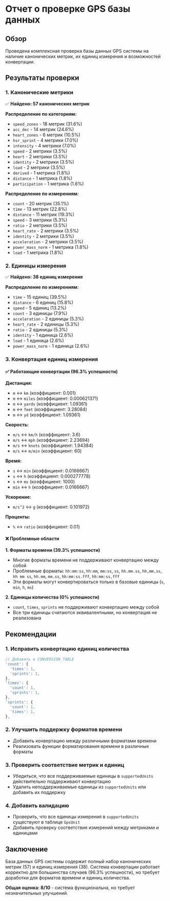 # Отчет о проверке GPS базы данных

## Обзор

Проведена комплексная проверка базы данных GPS системы на наличие канонических метрик, их единиц измерения и возможностей конвертации.

## Результаты проверки

### 1. Канонические метрики

✅ **Найдено: 57 канонических метрик**

**Распределение по категориям:**
- `speed_zones` - 18 метрик (31.6%)
- `acc_dec` - 14 метрик (24.6%)
- `heart_zones` - 6 метрик (10.5%)
- `hsr_sprint` - 4 метрики (7.0%)
- `intensity` - 4 метрики (7.0%)
- `speed` - 2 метрики (3.5%)
- `heart` - 2 метрики (3.5%)
- `identity` - 2 метрики (3.5%)
- `load` - 2 метрики (3.5%)
- `derived` - 1 метрика (1.8%)
- `distance` - 1 метрика (1.8%)
- `participation` - 1 метрика (1.8%)

**Распределение по измерениям:**
- `count` - 20 метрик (35.1%)
- `time` - 13 метрик (22.8%)
- `distance` - 11 метрик (19.3%)
- `speed` - 3 метрики (5.3%)
- `ratio` - 2 метрики (3.5%)
- `heart_rate` - 2 метрики (3.5%)
- `identity` - 2 метрики (3.5%)
- `acceleration` - 2 метрики (3.5%)
- `power_mass_norm` - 1 метрика (1.8%)
- `load` - 1 метрика (1.8%)

### 2. Единицы измерения

✅ **Найдено: 38 единиц измерения**

**Распределение по измерениям:**
- `time` - 15 единиц (39.5%)
- `distance` - 6 единиц (15.8%)
- `speed` - 5 единиц (13.2%)
- `count` - 3 единицы (7.9%)
- `acceleration` - 2 единицы (5.3%)
- `heart_rate` - 2 единицы (5.3%)
- `ratio` - 2 единицы (5.3%)
- `identity` - 1 единица (2.6%)
- `load` - 1 единица (2.6%)
- `power_mass_norm` - 1 единица (2.6%)

### 3. Конвертация единиц измерения

#### ✅ Работающие конвертации (96.3% успешности)

**Дистанция:**
- `m` ↔ `km` (коэффициент: 0.001)
- `m` ↔ `miles` (коэффициент: 0.000621371)
- `m` ↔ `yards` (коэффициент: 1.09361)
- `m` ↔ `feet` (коэффициент: 3.28084)
- `m` ↔ `yd` (коэффициент: 1.09361)

**Скорость:**
- `m/s` ↔ `km/h` (коэффициент: 3.6)
- `m/s` ↔ `mph` (коэффициент: 2.23694)
- `m/s` ↔ `knots` (коэффициент: 1.94384)
- `m/s` ↔ `m/min` (коэффициент: 60)

**Время:**
- `s` ↔ `min` (коэффициент: 0.0166667)
- `s` ↔ `h` (коэффициент: 0.000277778)
- `s` ↔ `ms` (коэффициент: 1000)
- `min` ↔ `h` (коэффициент: 0.0166667)

**Ускорение:**
- `m/s^2` ↔ `g` (коэффициент: 0.101972)

**Проценты:**
- `%` ↔ `ratio` (коэффициент: 0.01)

#### ❌ Проблемные области

**1. Форматы времени (39.3% успешности)**
- Многие форматы времени не поддерживают конвертацию между собой
- Проблемные форматы: `hh:mm:ss`, `hh:mm`, `mm:ss`, `ss`, `hh.mm.ss`, `hh,mm,ss`, `hh mm ss`, `hh.mm`, `mm.ss`, `hh:mm:ss.fff`, `hh:mm:ss,fff`
- Эти форматы могут конвертироваться только в базовые единицы (`s`, `min`, `h`, `ms`)

**2. Единицы количества (0% успешности)**
- `count`, `times`, `sprints` не поддерживают конвертацию между собой
- Все три единицы считаются эквивалентными, но конвертация не реализована

## Рекомендации

### 1. Исправить конвертацию единиц количества
```typescript
// Добавить в CONVERSION_TABLE
'count': {
  'times': 1,
  'sprints': 1,
},
'times': {
  'count': 1,
  'sprints': 1,
},
'sprints': {
  'count': 1,
  'times': 1,
},
```

### 2. Улучшить поддержку форматов времени
- Добавить конвертацию между различными форматами времени
- Реализовать функции форматирования времени в различные форматы

### 3. Проверить соответствие метрик и единиц
- Убедиться, что все поддерживаемые единицы в `supportedUnits` действительно поддерживают конвертацию
- Удалить неподдерживаемые единицы из `supportedUnits` или добавить их поддержку

### 4. Добавить валидацию
- Проверить, что все единицы измерения в `supportedUnits` существуют в таблице `GpsUnit`
- Добавить проверку соответствия измерений между метриками и единицами

## Заключение

База данных GPS системы содержит полный набор канонических метрик (57) и единиц измерения (38). Система конвертации работает корректно для большинства случаев (96.3% успешности), но требует доработки для форматов времени и единиц количества.

**Общая оценка: 8/10** - система функциональна, но требует незначительных улучшений.
